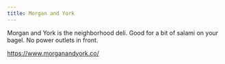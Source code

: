 ```yaml
---
title: Morgan and York
---
```

Morgan and York is the neighborhood deli. Good for
a bit of salami on your bagel. No power outlets in front.

https://www.morganandyork.co/
